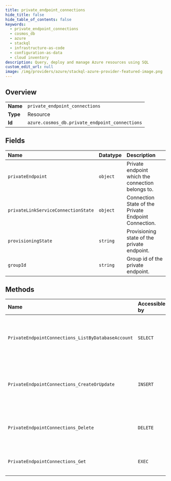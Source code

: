 ```yaml
---
title: private_endpoint_connections
hide_title: false
hide_table_of_contents: false
keywords:
  - private_endpoint_connections
  - cosmos_db
  - azure    
  - stackql
  - infrastructure-as-code
  - configuration-as-data
  - cloud inventory
description: Query, deploy and manage Azure resources using SQL
custom_edit_url: null
image: /img/providers/azure/stackql-azure-provider-featured-image.png
---
```

  
    

## Overview
<table><tbody>
<tr><td><b>Name</b></td><td><code>private_endpoint_connections</code></td></tr>
<tr><td><b>Type</b></td><td>Resource</td></tr>
<tr><td><b>Id</b></td><td><code>azure.cosmos_db.private_endpoint_connections</code></td></tr>
</tbody></table>

## Fields
| Name | Datatype | Description |
|:-----|:---------|:------------|
| `privateEndpoint` | `object` | Private endpoint which the connection belongs to. |
| `privateLinkServiceConnectionState` | `object` | Connection State of the Private Endpoint Connection. |
| `provisioningState` | `string` | Provisioning state of the private endpoint. |
| `groupId` | `string` | Group id of the private endpoint. |
## Methods
| Name | Accessible by | Required Params | Description |
|:-----|:--------------|:----------------|:------------|
| `PrivateEndpointConnections_ListByDatabaseAccount` | `SELECT` | `accountName, resourceGroupName, subscriptionId` | List all private endpoint connections on a Cosmos DB account. |
| `PrivateEndpointConnections_CreateOrUpdate` | `INSERT` | `accountName, privateEndpointConnectionName, resourceGroupName, subscriptionId` | Approve or reject a private endpoint connection with a given name. |
| `PrivateEndpointConnections_Delete` | `DELETE` | `accountName, privateEndpointConnectionName, resourceGroupName, subscriptionId` | Deletes a private endpoint connection with a given name. |
| `PrivateEndpointConnections_Get` | `EXEC` | `accountName, privateEndpointConnectionName, resourceGroupName, subscriptionId` | Gets a private endpoint connection. |
